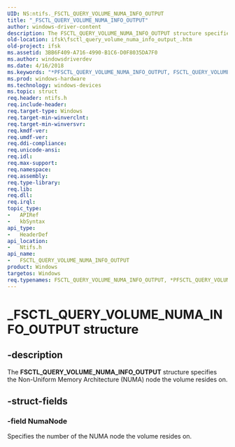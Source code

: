 ```yaml
---
UID: NS:ntifs._FSCTL_QUERY_VOLUME_NUMA_INFO_OUTPUT
title: "_FSCTL_QUERY_VOLUME_NUMA_INFO_OUTPUT"
author: windows-driver-content
description: The FSCTL_QUERY_VOLUME_NUMA_INFO_OUTPUT structure specifies the Non-Uniform Memory Architecture (NUMA) node the volume resides on.
old-location: ifsk\fsctl_query_volume_numa_info_output_.htm
old-project: ifsk
ms.assetid: 3BB6F409-A716-4990-B1C6-D0F8035DA7F0
ms.author: windowsdriverdev
ms.date: 4/16/2018
ms.keywords: "*PFSCTL_QUERY_VOLUME_NUMA_INFO_OUTPUT, FSCTL_QUERY_VOLUME_NUMA_INFO_OUTPUT, FSCTL_QUERY_VOLUME_NUMA_INFO_OUTPUT , FSCTL_QUERY_VOLUME_NUMA_INFO_OUTPUT structure [Installable File System Drivers], PFSCTL_QUERY_VOLUME_NUMA_INFO_OUTPUT, PFSCTL_QUERY_VOLUME_NUMA_INFO_OUTPUT structure pointer [Installable File System Drivers], _FSCTL_QUERY_VOLUME_NUMA_INFO_OUTPUT, ifsk.fsctl_query_volume_numa_info_output_, ntifs/FSCTL_QUERY_VOLUME_NUMA_INFO_OUTPUT, ntifs/PFSCTL_QUERY_VOLUME_NUMA_INFO_OUTPUT"
ms.prod: windows-hardware
ms.technology: windows-devices
ms.topic: struct
req.header: ntifs.h
req.include-header: 
req.target-type: Windows
req.target-min-winverclnt: 
req.target-min-winversvr: 
req.kmdf-ver: 
req.umdf-ver: 
req.ddi-compliance: 
req.unicode-ansi: 
req.idl: 
req.max-support: 
req.namespace: 
req.assembly: 
req.type-library: 
req.lib: 
req.dll: 
req.irql: 
topic_type:
-	APIRef
-	kbSyntax
api_type:
-	HeaderDef
api_location:
-	Ntifs.h
api_name:
-	FSCTL_QUERY_VOLUME_NUMA_INFO_OUTPUT
product: Windows
targetos: Windows
req.typenames: FSCTL_QUERY_VOLUME_NUMA_INFO_OUTPUT, *PFSCTL_QUERY_VOLUME_NUMA_INFO_OUTPUT
---
```


# _FSCTL_QUERY_VOLUME_NUMA_INFO_OUTPUT structure


## -description


The <b>FSCTL_QUERY_VOLUME_NUMA_INFO_OUTPUT</b> structure specifies the Non-Uniform Memory Architecture (NUMA) node the volume resides on.


## -struct-fields




### -field NumaNode

Specifies the number of the NUMA node the volume resides on.

